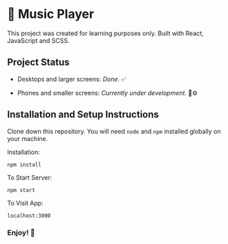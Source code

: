 # 🎵 Music Player

This project was created for learning purposes only.
Built with React, JavaScript and SCSS.

## Project Status

- Desktops and larger screens: _Done._ ✅

- Phones and smaller screens: _Currently under development._ 🔧⚙

## Installation and Setup Instructions

Clone down this repository. You will need `node` and `npm` installed globally on your machine.

Installation:

`npm install`

To Start Server:

`npm start`

To Visit App:

`localhost:3000`

### Enjoy! 👾
